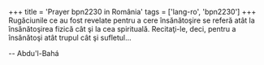 +++
title = 'Prayer bpn2230 in România'
tags = ['lang-ro', 'bpn2230']
+++
Rugăciunile ce au fost revelate pentru a cere însănătoşire se referă atât la însănătoşirea fizică cât şi la cea spirituală. Recitaţi-le, deci, pentru a însănătoşi atât trupul cât şi sufletul...

-- Abdu'l-Bahá
